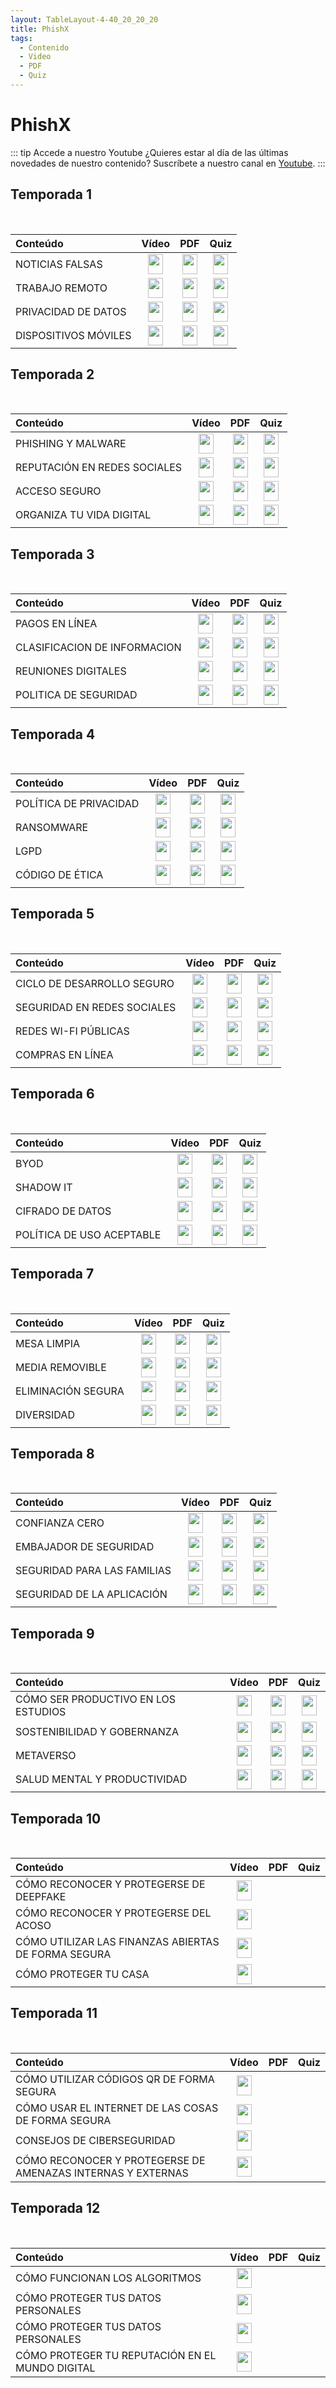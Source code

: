 ```yaml
---
layout: TableLayout-4-40_20_20_20
title: PhishX
tags:
  - Contenido
  - Video
  - PDF
  - Quiz
---
```


# PhishX

::: tip Accede a nuestro Youtube
¿Quieres estar al día de las últimas novedades de nuestro contenido? Suscríbete a nuestro canal en [Youtube](https://www.youtube.com/c/Phishx/videos).
:::

## Temporada 1

<br>

| Conteúdo             |                                                                                                                     Vídeo                                                                                                                      |                                                                                                                 PDF                                                                                                                  |                                                                                                 Quiz                                                                                                  |
| :------------------- | :--------------------------------------------------------------------------------------------------------------------------------------------------------------------------------------------------------------------------------------------: | :----------------------------------------------------------------------------------------------------------------------------------------------------------------------------------------------------------------------------------: | :---------------------------------------------------------------------------------------------------------------------------------------------------------------------------------------------------: |
| NOTICIAS FALSAS      |    <a href="https://cdn.phishx.io/videos/PhishX-Fake_News-1080p-es.mp4" target="_blanc"><img src="https://cdn.phishx.io/icons/file-video-duotone.svg" style="height:32px!important;width:24px!important;" width="24px" height="32px" /></a>    |    <a href="https://cdn.phishx.io/docs/PhishX-Fake_News-es.pdf" target="_blanc"><img src="https://cdn.phishx.io/icons/file-pdf-duotone.svg" style="height:32px!important;width:24px!important;" width="24px" height="32px" /></a>    |      <a href="../content/quiz.html#fake-news"><img src="https://cdn.phishx.io/icons/question-duotone.svg" style="height:32px!important;width:24px!important;" width="24px" height="32px" /></a>       |
| TRABAJO REMOTO       |   <a href="https://cdn.phishx.io/videos/PhishX-Remote_Work-1080p-es.mp4" target="_blanc"><img src="https://cdn.phishx.io/icons/file-video-duotone.svg" style="height:32px!important;width:24px!important;" width="24px" height="32px" /></a>   |   <a href="https://cdn.phishx.io/docs/PhishX-Remote_Work-es.pdf" target="_blanc"><img src="https://cdn.phishx.io/icons/file-pdf-duotone.svg" style="height:32px!important;width:24px!important;" width="24px" height="32px" /></a>   |   <a href="../content/quiz.html#trabalho-remoto"><img src="https://cdn.phishx.io/icons/question-duotone.svg" style="height:32px!important;width:24px!important;" width="24px" height="32px" /></a>    |
| PRIVACIDAD DE DATOS  |  <a href="https://cdn.phishx.io/videos/PhishX-Data_Privacy-1080p-es.mp4" target="_blanc"><img src="https://cdn.phishx.io/icons/file-video-duotone.svg" style="height:32px!important;width:24px!important;" width="24px" height="32px" /></a>   |  <a href="https://cdn.phishx.io/docs/PhishX-Data_Privacy-es.pdf" target="_blanc"><img src="https://cdn.phishx.io/icons/file-pdf-duotone.svg" style="height:32px!important;width:24px!important;" width="24px" height="32px" /></a>   | <a href="../content/quiz.html#privacidade-de-dados"><img src="https://cdn.phishx.io/icons/question-duotone.svg" style="height:32px!important;width:24px!important;" width="24px" height="32px" /></a> |
| DISPOSITIVOS MÓVILES | <a href="https://cdn.phishx.io/videos/PhishX-Mobile_Security-1080p-es.mp4" target="_blanc"><img src="https://cdn.phishx.io/icons/file-video-duotone.svg" style="height:32px!important;width:24px!important;" width="24px" height="32px" /></a> | <a href="https://cdn.phishx.io/docs/PhishX-Mobile_Security-es.pdf" target="_blanc"><img src="https://cdn.phishx.io/icons/file-pdf-duotone.svg" style="height:32px!important;width:24px!important;" width="24px" height="32px" /></a> | <a href="../content/quiz.html#dispositivos-moveis"><img src="https://cdn.phishx.io/icons/question-duotone.svg" style="height:32px!important;width:24px!important;" width="24px" height="32px" /></a>  |

## Temporada 2

<br>

| Conteúdo                     |                                                                                                                      Vídeo                                                                                                                       |                                                                                                                  PDF                                                                                                                   |                                                                                                     Quiz                                                                                                     |
| :--------------------------- | :----------------------------------------------------------------------------------------------------------------------------------------------------------------------------------------------------------------------------------------------: | :------------------------------------------------------------------------------------------------------------------------------------------------------------------------------------------------------------------------------------: | :----------------------------------------------------------------------------------------------------------------------------------------------------------------------------------------------------------: |
| PHISHING Y MALWARE           |     <a href="https://cdn.phishx.io/videos/PhishX-Phishing-1080p-es.mp4" target="_blanc"><img src="https://cdn.phishx.io/icons/file-video-duotone.svg" style="height:32px!important;width:24px!important;" width="24px" height="32px" /></a>      |     <a href="https://cdn.phishx.io/docs/PhishX-Phishing-es.pdf" target="_blanc"><img src="https://cdn.phishx.io/icons/file-pdf-duotone.svg" style="height:32px!important;width:24px!important;" width="24px" height="32px" /></a>      |          <a href="../content/quiz.html#phishing"><img src="https://cdn.phishx.io/icons/question-duotone.svg" style="height:32px!important;width:24px!important;" width="24px" height="32px" /></a>           |
| REPUTACIÓN EN REDES SOCIALES | <a href="https://cdn.phishx.io/videos/PhishX-Social_Reputation-1080p-es.mp4" target="_blanc"><img src="https://cdn.phishx.io/icons/file-video-duotone.svg" style="height:32px!important;width:24px!important;" width="24px" height="32px" /></a> | <a href="https://cdn.phishx.io/docs/PhishX-Social_Reputation-es.pdf" target="_blanc"><img src="https://cdn.phishx.io/icons/file-pdf-duotone.svg" style="height:32px!important;width:24px!important;" width="24px" height="32px" /></a> | <a href="../content/quiz.html#reputacao-nas-redes-sociais"><img src="https://cdn.phishx.io/icons/question-duotone.svg" style="height:32px!important;width:24px!important;" width="24px" height="32px" /></a> |
| ACCESO SEGURO                |     <a href="https://cdn.phishx.io/videos/PhishX-Passwords-1080p-es.mp4" target="_blanc"><img src="https://cdn.phishx.io/icons/file-video-duotone.svg" style="height:32px!important;width:24px!important;" width="24px" height="32px" /></a>     |     <a href="https://cdn.phishx.io/docs/PhishX-Passwords-es.pdf" target="_blanc"><img src="https://cdn.phishx.io/icons/file-pdf-duotone.svg" style="height:32px!important;width:24px!important;" width="24px" height="32px" /></a>     |       <a href="../content/quiz.html#acessos-seguros"><img src="https://cdn.phishx.io/icons/question-duotone.svg" style="height:32px!important;width:24px!important;" width="24px" height="32px" /></a>       |
| ORGANIZA TU VIDA DIGITAL     | <a href="https://cdn.phishx.io/videos/PhishX-Digital_Declutter-1080p-es.mp4" target="_blanc"><img src="https://cdn.phishx.io/icons/file-video-duotone.svg" style="height:32px!important;width:24px!important;" width="24px" height="32px" /></a> | <a href="https://cdn.phishx.io/docs/PhishX-Digital_Declutter-es.pdf" target="_blanc"><img src="https://cdn.phishx.io/icons/file-pdf-duotone.svg" style="height:32px!important;width:24px!important;" width="24px" height="32px" /></a> | <a href="../content/quiz.html#organizar-sua-vida-digital"><img src="https://cdn.phishx.io/icons/question-duotone.svg" style="height:32px!important;width:24px!important;" width="24px" height="32px" /></a>  |

## Temporada 3

<br>

| Conteúdo                     |                                                                                                                       Vídeo                                                                                                                        |                                                                                                                   PDF                                                                                                                    |                                                                                                     Quiz                                                                                                     |
| :--------------------------- | :------------------------------------------------------------------------------------------------------------------------------------------------------------------------------------------------------------------------------------------------: | :--------------------------------------------------------------------------------------------------------------------------------------------------------------------------------------------------------------------------------------: | :----------------------------------------------------------------------------------------------------------------------------------------------------------------------------------------------------------: |
| PAGOS EN LÍNEA               |   <a href="https://cdn.phishx.io/videos/PhishX-Online_Payments-1080p-es.mp4" target="_blanc"><img src="https://cdn.phishx.io/icons/file-video-duotone.svg" style="height:32px!important;width:24px!important;" width="24px" height="32px" /></a>   |   <a href="https://cdn.phishx.io/docs/PhishX-Online_Payments-es.pdf" target="_blanc"><img src="https://cdn.phishx.io/icons/file-pdf-duotone.svg" style="height:32px!important;width:24px!important;" width="24px" height="32px" /></a>   |      <a href="../content/quiz.html#pagamentos-online"><img src="https://cdn.phishx.io/icons/question-duotone.svg" style="height:32px!important;width:24px!important;" width="24px" height="32px" /></a>      |
| CLASIFICACION DE INFORMACION | <a href="https://cdn.phishx.io/videos/PhishX-Data_Classification-1080p-es.mp4" target="_blanc"><img src="https://cdn.phishx.io/icons/file-video-duotone.svg" style="height:32px!important;width:24px!important;" width="24px" height="32px" /></a> | <a href="https://cdn.phishx.io/docs/PhishX-Data_Classification-es.pdf" target="_blanc"><img src="https://cdn.phishx.io/icons/file-pdf-duotone.svg" style="height:32px!important;width:24px!important;" width="24px" height="32px" /></a> | <a href="../content/quiz.html#classificacao-da-informacao"><img src="https://cdn.phishx.io/icons/question-duotone.svg" style="height:32px!important;width:24px!important;" width="24px" height="32px" /></a> |
| REUNIONES DIGITALES          |  <a href="https://cdn.phishx.io/videos/PhishX-Digital_Meetings-1080p-es.mp4" target="_blanc"><img src="https://cdn.phishx.io/icons/file-video-duotone.svg" style="height:32px!important;width:24px!important;" width="24px" height="32px" /></a>   |  <a href="https://cdn.phishx.io/docs/PhishX-Digital_Meetings-es.pdf" target="_blanc"><img src="https://cdn.phishx.io/icons/file-pdf-duotone.svg" style="height:32px!important;width:24px!important;" width="24px" height="32px" /></a>   |      <a href="../content/quiz.html#reunioes-digitais"><img src="https://cdn.phishx.io/icons/question-duotone.svg" style="height:32px!important;width:24px!important;" width="24px" height="32px" /></a>      |
| POLITICA DE SEGURIDAD        |   <a href="https://cdn.phishx.io/videos/PhishX-Security_Policy-1080p-es.mp4" target="_blanc"><img src="https://cdn.phishx.io/icons/file-video-duotone.svg" style="height:32px!important;width:24px!important;" width="24px" height="32px" /></a>   |   <a href="https://cdn.phishx.io/docs/PhishX-Security_Policy-es.pdf" target="_blanc"><img src="https://cdn.phishx.io/icons/file-pdf-duotone.svg" style="height:32px!important;width:24px!important;" width="24px" height="32px" /></a>   |    <a href="../content/quiz.html#politica-de-seguranca"><img src="https://cdn.phishx.io/icons/question-duotone.svg" style="height:32px!important;width:24px!important;" width="24px" height="32px" /></a>    |

## Temporada 4

<br>

| Conteúdo               |                                                                                                                     Vídeo                                                                                                                     |                                                                                                                 PDF                                                                                                                 |                                                                                                   Quiz                                                                                                   |
| :--------------------- | :-------------------------------------------------------------------------------------------------------------------------------------------------------------------------------------------------------------------------------------------: | :---------------------------------------------------------------------------------------------------------------------------------------------------------------------------------------------------------------------------------: | :------------------------------------------------------------------------------------------------------------------------------------------------------------------------------------------------------: |
| POLÍTICA DE PRIVACIDAD | <a href="https://cdn.phishx.io/videos/PhishX-Privacy_Policy-1080p-es.mp4" target="_blanc"><img src="https://cdn.phishx.io/icons/file-video-duotone.svg" style="height:32px!important;width:24px!important;" width="24px" height="32px" /></a> | <a href="https://cdn.phishx.io/docs/PhishX-Privacy_Policy-es.pdf" target="_blanc"><img src="https://cdn.phishx.io/icons/file-pdf-duotone.svg" style="height:32px!important;width:24px!important;" width="24px" height="32px" /></a> | <a href="../content/quiz.html#politica-de-privacidade"><img src="https://cdn.phishx.io/icons/question-duotone.svg" style="height:32px!important;width:24px!important;" width="24px" height="32px" /></a> |
| RANSOMWARE             |   <a href="https://cdn.phishx.io/videos/PhishX-Ransomware-1080p-es.mp4" target="_blanc"><img src="https://cdn.phishx.io/icons/file-video-duotone.svg" style="height:32px!important;width:24px!important;" width="24px" height="32px" /></a>   |   <a href="https://cdn.phishx.io/docs/PhishX-Ransomware-es.pdf" target="_blanc"><img src="https://cdn.phishx.io/icons/file-pdf-duotone.svg" style="height:32px!important;width:24px!important;" width="24px" height="32px" /></a>   |       <a href="../content/quiz.html#ransomware"><img src="https://cdn.phishx.io/icons/question-duotone.svg" style="height:32px!important;width:24px!important;" width="24px" height="32px" /></a>        |
| LGPD                   |      <a href="https://cdn.phishx.io/videos/PhishX-LGPD-1080p-es.mp4" target="_blanc"><img src="https://cdn.phishx.io/icons/file-video-duotone.svg" style="height:32px!important;width:24px!important;" width="24px" height="32px" /></a>      |      <a href="https://cdn.phishx.io/docs/PhishX-LGPD-es.pdf" target="_blanc"><img src="https://cdn.phishx.io/icons/file-pdf-duotone.svg" style="height:32px!important;width:24px!important;" width="24px" height="32px" /></a>      |          <a href="../content/quiz.html#lgpd"><img src="https://cdn.phishx.io/icons/question-duotone.svg" style="height:32px!important;width:24px!important;" width="24px" height="32px" /></a>           |
| CÓDIGO DE ÉTICA        |  <a href="https://cdn.phishx.io/videos/PhishX-Ethics_Code-1080p-es.mp4" target="_blanc"><img src="https://cdn.phishx.io/icons/file-video-duotone.svg" style="height:32px!important;width:24px!important;" width="24px" height="32px" /></a>   |  <a href="https://cdn.phishx.io/docs/PhishX-Ethics_Code-es.pdf" target="_blanc"><img src="https://cdn.phishx.io/icons/file-pdf-duotone.svg" style="height:32px!important;width:24px!important;" width="24px" height="32px" /></a>   |     <a href="../content/quiz.html#codigo-de-etica"><img src="https://cdn.phishx.io/icons/question-duotone.svg" style="height:32px!important;width:24px!important;" width="24px" height="32px" /></a>     |

## Temporada 5

<br>

| Conteúdo                    |                                                                                                                         Vídeo                                                                                                                          |                                                                                                                     PDF                                                                                                                      |                                                                                                     Quiz                                                                                                     |
| :-------------------------- | :----------------------------------------------------------------------------------------------------------------------------------------------------------------------------------------------------------------------------------------------------: | :------------------------------------------------------------------------------------------------------------------------------------------------------------------------------------------------------------------------------------------: | :----------------------------------------------------------------------------------------------------------------------------------------------------------------------------------------------------------: |
| CICLO DE DESARROLLO SEGURO  |          <a href="https://cdn.phishx.io/videos/PhishX-SDLC-1080p-es.mp4" target="_blanc"><img src="https://cdn.phishx.io/icons/file-video-duotone.svg" style="height:32px!important;width:24px!important;" width="24px" height="32px" /></a>           |          <a href="https://cdn.phishx.io/docs/PhishX-SDLC-es.pdf" target="_blanc"><img src="https://cdn.phishx.io/icons/file-pdf-duotone.svg" style="height:32px!important;width:24px!important;" width="24px" height="32px" /></a>           |   <a href="../content/quiz.html#desenvolvimento-seguro"><img src="https://cdn.phishx.io/icons/question-duotone.svg" style="height:32px!important;width:24px!important;" width="24px" height="32px" /></a>    |
| SEGURIDAD EN REDES SOCIALES | <a href="https://cdn.phishx.io/videos/PhishX-Social_Network_Security-1080p-es.mp4" target="_blanc"><img src="https://cdn.phishx.io/icons/file-video-duotone.svg" style="height:32px!important;width:24px!important;" width="24px" height="32px" /></a> | <a href="https://cdn.phishx.io/docs/PhishX-Social_Network_Security-es.pdf" target="_blanc"><img src="https://cdn.phishx.io/icons/file-pdf-duotone.svg" style="height:32px!important;width:24px!important;" width="24px" height="32px" /></a> | <a href="../content/quiz.html#seguranca-nas-redes-sociais"><img src="https://cdn.phishx.io/icons/question-duotone.svg" style="height:32px!important;width:24px!important;" width="24px" height="32px" /></a> |
| REDES WI-FI PÚBLICAS        |      <a href="https://cdn.phishx.io/videos/PhishX-Wifi_Networks-1080p-es.mp4" target="_blanc"><img src="https://cdn.phishx.io/icons/file-video-duotone.svg" style="height:32px!important;width:24px!important;" width="24px" height="32px" /></a>      |      <a href="https://cdn.phishx.io/docs/PhishX-Wifi_Networks-es.pdf" target="_blanc"><img src="https://cdn.phishx.io/icons/file-pdf-duotone.svg" style="height:32px!important;width:24px!important;" width="24px" height="32px" /></a>      |    <a href="../content/quiz.html#redes-wi-fi-publicas"><img src="https://cdn.phishx.io/icons/question-duotone.svg" style="height:32px!important;width:24px!important;" width="24px" height="32px" /></a>     |
| COMPRAS EN LÍNEA            |     <a href="https://cdn.phishx.io/videos/PhishX-Online_Shopping-1080p-es.mp4" target="_blanc"><img src="https://cdn.phishx.io/icons/file-video-duotone.svg" style="height:32px!important;width:24px!important;" width="24px" height="32px" /></a>     |     <a href="https://cdn.phishx.io/docs/PhishX-Online_Shopping-es.pdf" target="_blanc"><img src="https://cdn.phishx.io/icons/file-pdf-duotone.svg" style="height:32px!important;width:24px!important;" width="24px" height="32px" /></a>     |       <a href="../content/quiz.html#compras-online"><img src="https://cdn.phishx.io/icons/question-duotone.svg" style="height:32px!important;width:24px!important;" width="24px" height="32px" /></a>        |

## Temporada 6

<br>

| Conteúdo                  |                                                                                                                      Vídeo                                                                                                                       |                                                                                                                  PDF                                                                                                                   |                                                                                                    Quiz                                                                                                    |
| :------------------------ | :----------------------------------------------------------------------------------------------------------------------------------------------------------------------------------------------------------------------------------------------: | :------------------------------------------------------------------------------------------------------------------------------------------------------------------------------------------------------------------------------------: | :--------------------------------------------------------------------------------------------------------------------------------------------------------------------------------------------------------: |
| BYOD                      |       <a href="https://cdn.phishx.io/videos/PhishX-BYOD-1080p-es.mp4" target="_blanc"><img src="https://cdn.phishx.io/icons/file-video-duotone.svg" style="height:32px!important;width:24px!important;" width="24px" height="32px" /></a>        |       <a href="https://cdn.phishx.io/docs/PhishX-BYOD-es.pdf" target="_blanc"><img src="https://cdn.phishx.io/icons/file-pdf-duotone.svg" style="height:32px!important;width:24px!important;" width="24px" height="32px" /></a>        |           <a href="../content/quiz.html#byod"><img src="https://cdn.phishx.io/icons/question-duotone.svg" style="height:32px!important;width:24px!important;" width="24px" height="32px" /></a>            |
| SHADOW IT                 |     <a href="https://cdn.phishx.io/videos/PhishX-Shadow_IT-1080p-es.mp4" target="_blanc"><img src="https://cdn.phishx.io/icons/file-video-duotone.svg" style="height:32px!important;width:24px!important;" width="24px" height="32px" /></a>     |     <a href="https://cdn.phishx.io/docs/PhishX-Shadow_IT-es.pdf" target="_blanc"><img src="https://cdn.phishx.io/icons/file-pdf-duotone.svg" style="height:32px!important;width:24px!important;" width="24px" height="32px" /></a>     |         <a href="../content/quiz.html#shadow-it"><img src="https://cdn.phishx.io/icons/question-duotone.svg" style="height:32px!important;width:24px!important;" width="24px" height="32px" /></a>         |
| CIFRADO DE DATOS          |    <a href="https://cdn.phishx.io/videos/PhishX-Encryption-1080p-es.mp4" target="_blanc"><img src="https://cdn.phishx.io/icons/file-video-duotone.svg" style="height:32px!important;width:24px!important;" width="24px" height="32px" /></a>     |    <a href="https://cdn.phishx.io/docs/PhishX-Encryption-es.pdf" target="_blanc"><img src="https://cdn.phishx.io/icons/file-pdf-duotone.svg" style="height:32px!important;width:24px!important;" width="24px" height="32px" /></a>     |   <a href="../content/quiz.html#criptografia-de-dados"><img src="https://cdn.phishx.io/icons/question-duotone.svg" style="height:32px!important;width:24px!important;" width="24px" height="32px" /></a>   |
| POLÍTICA DE USO ACEPTABLE | <a href="https://cdn.phishx.io/videos/PhishX-Acceptable_Policy-1080p-es.mp4" target="_blanc"><img src="https://cdn.phishx.io/icons/file-video-duotone.svg" style="height:32px!important;width:24px!important;" width="24px" height="32px" /></a> | <a href="https://cdn.phishx.io/docs/PhishX-Acceptable_Policy-es.pdf" target="_blanc"><img src="https://cdn.phishx.io/icons/file-pdf-duotone.svg" style="height:32px!important;width:24px!important;" width="24px" height="32px" /></a> | <a href="../content/quiz.html#politica-de-uso-aceitavel"><img src="https://cdn.phishx.io/icons/question-duotone.svg" style="height:32px!important;width:24px!important;" width="24px" height="32px" /></a> |

## Temporada 7

<br>

| Conteúdo           |                                                                                                                     Vídeo                                                                                                                      |                                                                                                                 PDF                                                                                                                  |                                                                                               Quiz                                                                                                |
| :----------------- | :--------------------------------------------------------------------------------------------------------------------------------------------------------------------------------------------------------------------------------------------: | :----------------------------------------------------------------------------------------------------------------------------------------------------------------------------------------------------------------------------------: | :-----------------------------------------------------------------------------------------------------------------------------------------------------------------------------------------------: |
| MESA LIMPIA        |   <a href="https://cdn.phishx.io/videos/PhishX-Clean_Desk-1080p-es.mp4" target="_blanc"><img src="https://cdn.phishx.io/icons/file-video-duotone.svg" style="height:32px!important;width:24px!important;" width="24px" height="32px" /></a>    |   <a href="https://cdn.phishx.io/docs/PhishX-Clean_Desk-es.pdf" target="_blanc"><img src="https://cdn.phishx.io/icons/file-pdf-duotone.svg" style="height:32px!important;width:24px!important;" width="24px" height="32px" /></a>    |    <a href="../content/quiz.html#mesa-limpa"><img src="https://cdn.phishx.io/icons/question-duotone.svg" style="height:32px!important;width:24px!important;" width="24px" height="32px" /></a>    |
| MEDIA REMOVIBLE    | <a href="https://cdn.phishx.io/videos/PhishX-Removable_Media-1080p-es.mp4" target="_blanc"><img src="https://cdn.phishx.io/icons/file-video-duotone.svg" style="height:32px!important;width:24px!important;" width="24px" height="32px" /></a> | <a href="https://cdn.phishx.io/docs/PhishX-Removable_Media-es.pdf" target="_blanc"><img src="https://cdn.phishx.io/icons/file-pdf-duotone.svg" style="height:32px!important;width:24px!important;" width="24px" height="32px" /></a> | <a href="../content/quiz.html#midias-removieis"><img src="https://cdn.phishx.io/icons/question-duotone.svg" style="height:32px!important;width:24px!important;" width="24px" height="32px" /></a> |
| ELIMINACIÓN SEGURA |  <a href="https://cdn.phishx.io/videos/PhishX-Safe_Disposal-1080p-es.mp4" target="_blanc"><img src="https://cdn.phishx.io/icons/file-video-duotone.svg" style="height:32px!important;width:24px!important;" width="24px" height="32px" /></a>  |  <a href="https://cdn.phishx.io/docs/PhishX-Safe_Disposal-es.pdf" target="_blanc"><img src="https://cdn.phishx.io/icons/file-pdf-duotone.svg" style="height:32px!important;width:24px!important;" width="24px" height="32px" /></a>  | <a href="../content/quiz.html#descarte-seguro"><img src="https://cdn.phishx.io/icons/question-duotone.svg" style="height:32px!important;width:24px!important;" width="24px" height="32px" /></a>  |
| DIVERSIDAD         |    <a href="https://cdn.phishx.io/videos/PhishX-Diversity-1080p-es.mp4" target="_blanc"><img src="https://cdn.phishx.io/icons/file-video-duotone.svg" style="height:32px!important;width:24px!important;" width="24px" height="32px" /></a>    |    <a href="https://cdn.phishx.io/docs/PhishX-Diversity-es.pdf" target="_blanc"><img src="https://cdn.phishx.io/icons/file-pdf-duotone.svg" style="height:32px!important;width:24px!important;" width="24px" height="32px" /></a>    |   <a href="../content/quiz.html#diversidade"><img src="https://cdn.phishx.io/icons/question-duotone.svg" style="height:32px!important;width:24px!important;" width="24px" height="32px" /></a>    |

## Temporada 8

<br>

| Conteúdo                    |                                                                                                                        Vídeo                                                                                                                        |                                                                                                                    PDF                                                                                                                    |                                                                                                   Quiz                                                                                                   |
| :-------------------------- | :-------------------------------------------------------------------------------------------------------------------------------------------------------------------------------------------------------------------------------------------------: | :---------------------------------------------------------------------------------------------------------------------------------------------------------------------------------------------------------------------------------------: | :------------------------------------------------------------------------------------------------------------------------------------------------------------------------------------------------------: |
| CONFIANZA CERO              |      <a href="https://cdn.phishx.io/videos/PhishX-Zero_Trust-1080p-es.mp4" target="_blanc"><img src="https://cdn.phishx.io/icons/file-video-duotone.svg" style="height:32px!important;width:24px!important;" width="24px" height="32px" /></a>      |      <a href="https://cdn.phishx.io/docs/PhishX-Zero_Trust-es.pdf" target="_blanc"><img src="https://cdn.phishx.io/icons/file-pdf-duotone.svg" style="height:32px!important;width:24px!important;" width="24px" height="32px" /></a>      |     <a href="../content/quiz.html#confianca-zero"><img src="https://cdn.phishx.io/icons/question-duotone.svg" style="height:32px!important;width:24px!important;" width="24px" height="32px" /></a>      |
| EMBAJADOR DE SEGURIDAD      | <a href="https://cdn.phishx.io/videos/PhishX-Security_Ambassador-1080p-es.mp4" target="_blanc"><img src="https://cdn.phishx.io/icons/file-video-duotone.svg" style="height:32px!important;width:24px!important;" width="24px" height="32px" /></a>  | <a href="https://cdn.phishx.io/docs/PhishX-Security_Ambassador-es.pdf" target="_blanc"><img src="https://cdn.phishx.io/icons/file-pdf-duotone.svg" style="height:32px!important;width:24px!important;" width="24px" height="32px" /></a>  | <a href="../content/quiz.html#embaixador-de-seguranca"><img src="https://cdn.phishx.io/icons/question-duotone.svg" style="height:32px!important;width:24px!important;" width="24px" height="32px" /></a> |
| SEGURIDAD PARA LAS FAMILIAS |   <a href="https://cdn.phishx.io/videos/PhishX-Safety_Families-1080p-es.mp4" target="_blanc"><img src="https://cdn.phishx.io/icons/file-video-duotone.svg" style="height:32px!important;width:24px!important;" width="24px" height="32px" /></a>    |   <a href="https://cdn.phishx.io/docs/PhishX-Safety_Families-es.pdf" target="_blanc"><img src="https://cdn.phishx.io/icons/file-pdf-duotone.svg" style="height:32px!important;width:24px!important;" width="24px" height="32px" /></a>    | <a href="../content/quiz.html#seguranca-para-familias"><img src="https://cdn.phishx.io/icons/question-duotone.svg" style="height:32px!important;width:24px!important;" width="24px" height="32px" /></a> |
| SEGURIDAD DE LA APLICACIÓN  | <a href="https://cdn.phishx.io/videos/PhishX-Application_Security-1080p-es.mp4" target="_blanc"><img src="https://cdn.phishx.io/icons/file-video-duotone.svg" style="height:32px!important;width:24px!important;" width="24px" height="32px" /></a> | <a href="https://cdn.phishx.io/docs/PhishX-Application_Security-es.pdf" target="_blanc"><img src="https://cdn.phishx.io/icons/file-pdf-duotone.svg" style="height:32px!important;width:24px!important;" width="24px" height="32px" /></a> | <a href="../content/quiz.html#seguranca-de-aplicacoes"><img src="https://cdn.phishx.io/icons/question-duotone.svg" style="height:32px!important;width:24px!important;" width="24px" height="32px" /></a> |

## Temporada 9

<br>

| Conteúdo                            |                                                                                                                          Vídeo                                                                                                                           |                                                                                                                      PDF                                                                                                                       |                                                                                                      Quiz                                                                                                       |
| :---------------------------------- | :------------------------------------------------------------------------------------------------------------------------------------------------------------------------------------------------------------------------------------------------------: | :--------------------------------------------------------------------------------------------------------------------------------------------------------------------------------------------------------------------------------------------: | :-------------------------------------------------------------------------------------------------------------------------------------------------------------------------------------------------------------: |
| CÓMO SER PRODUCTIVO EN LOS ESTUDIOS |    <a href="https://cdn.phishx.io/videos/PhishX-Productive_Studies-1080p-es.mp4" target="_blanc"><img src="https://cdn.phishx.io/icons/file-video-duotone.svg" style="height:32px!important;width:24px!important;" width="24px" height="32px" /></a>     |    <a href="https://cdn.phishx.io/docs/PhishX-Productive_Studies-es.pdf" target="_blanc"><img src="https://cdn.phishx.io/icons/file-pdf-duotone.svg" style="height:32px!important;width:24px!important;" width="24px" height="32px" /></a>     | <a href="../content/quiz.html#como-ser-produtivo-nos-estudos"><img src="https://cdn.phishx.io/icons/question-duotone.svg" style="height:32px!important;width:24px!important;" width="24px" height="32px" /></a> |
| SOSTENIBILIDAD Y GOBERNANZA         | <a href="https://cdn.phishx.io/videos/PhishX-Sustainability_Governance-1080p-es.mp4" target="_blanc"><img src="https://cdn.phishx.io/icons/file-video-duotone.svg" style="height:32px!important;width:24px!important;" width="24px" height="32px" /></a> | <a href="https://cdn.phishx.io/docs/PhishX-Sustainability_Governance-es.pdf" target="_blanc"><img src="https://cdn.phishx.io/icons/file-pdf-duotone.svg" style="height:32px!important;width:24px!important;" width="24px" height="32px" /></a> | <a href="../content/quiz.html#sustentabilidade-e-governanca"><img src="https://cdn.phishx.io/icons/question-duotone.svg" style="height:32px!important;width:24px!important;" width="24px" height="32px" /></a>  |
| METAVERSO                           |         <a href="https://cdn.phishx.io/videos/PhishX-Metaverse-1080p-es.mp4" target="_blanc"><img src="https://cdn.phishx.io/icons/file-video-duotone.svg" style="height:32px!important;width:24px!important;" width="24px" height="32px" /></a>         |         <a href="https://cdn.phishx.io/docs/PhishX-Metaverse-es.pdf" target="_blanc"><img src="https://cdn.phishx.io/icons/file-pdf-duotone.svg" style="height:32px!important;width:24px!important;" width="24px" height="32px" /></a>         |           <a href="../content/quiz.html#metaverso"><img src="https://cdn.phishx.io/icons/question-duotone.svg" style="height:32px!important;width:24px!important;" width="24px" height="32px" /></a>            |
| SALUD MENTAL Y PRODUCTIVIDAD        |    <a href="https://cdn.phishx.io/videos/PhishX-Health_Productivity-1080p-es.mp4" target="_blanc"><img src="https://cdn.phishx.io/icons/file-video-duotone.svg" style="height:32px!important;width:24px!important;" width="24px" height="32px" /></a>    |    <a href="https://cdn.phishx.io/docs/PhishX-Health_Productivity-es.pdf" target="_blanc"><img src="https://cdn.phishx.io/icons/file-pdf-duotone.svg" style="height:32px!important;width:24px!important;" width="24px" height="32px" /></a>    |  <a href="../content/quiz.html#saude-mental-e-produtividade"><img src="https://cdn.phishx.io/icons/question-duotone.svg" style="height:32px!important;width:24px!important;" width="24px" height="32px" /></a>  |

## Temporada 10

<br>

| Conteúdo                                            |                                                                                                                    Vídeo                                                                                                                     | PDF | Quiz |
| :-------------------------------------------------- | :------------------------------------------------------------------------------------------------------------------------------------------------------------------------------------------------------------------------------------------: | :-: | :--: |
| CÓMO RECONOCER Y PROTEGERSE DE DEEPFAKE             |   <a href="https://cdn.phishx.io/videos/PhishX-Deepfake-1080p-es.mp4" target="_blanc"><img src="https://cdn.phishx.io/icons/file-video-duotone.svg" style="height:32px!important;width:24px!important;" width="24px" height="32px" /></a>    |     |      |
| CÓMO RECONOCER Y PROTEGERSE DEL ACOSO               |  <a href="https://cdn.phishx.io/videos/PhishX-Harassment-1080p-es.mp4" target="_blanc"><img src="https://cdn.phishx.io/icons/file-video-duotone.svg" style="height:32px!important;width:24px!important;" width="24px" height="32px" /></a>   |     |      |
| CÓMO UTILIZAR LAS FINANZAS ABIERTAS DE FORMA SEGURA | <a href="https://cdn.phishx.io/videos/PhishX-Open_Finance-1080p-es.mp4" target="_blanc"><img src="https://cdn.phishx.io/icons/file-video-duotone.svg" style="height:32px!important;width:24px!important;" width="24px" height="32px" /></a>  |     |      |
| CÓMO PROTEGER TU CASA                               | <a href="https://cdn.phishx.io/videos/PhishX-Home_Security-1080p-es.mp4" target="_blanc"><img src="https://cdn.phishx.io/icons/file-video-duotone.svg" style="height:32px!important;width:24px!important;" width="24px" height="32px" /></a> |     |      |

## Temporada 11

<br>

| Conteúdo                                                    |                                                                                                                    Vídeo                                                                                                                     | PDF | Quiz |
| :---------------------------------------------------------- | :------------------------------------------------------------------------------------------------------------------------------------------------------------------------------------------------------------------------------------------: | :-: | :--: |
| CÓMO UTILIZAR CÓDIGOS QR DE FORMA SEGURA                    |    <a href="https://cdn.phishx.io/videos/PhishX-QR_Code-1080p-es.mp4" target="_blanc"><img src="https://cdn.phishx.io/icons/file-video-duotone.svg" style="height:32px!important;width:24px!important;" width="24px" height="32px" /></a>    |     |      |
| CÓMO USAR EL INTERNET DE LAS COSAS DE FORMA SEGURA          |      <a href="https://cdn.phishx.io/videos/PhishX-IoT-1080p-es.mp4" target="_blanc"><img src="https://cdn.phishx.io/icons/file-video-duotone.svg" style="height:32px!important;width:24px!important;" width="24px" height="32px" /></a>      |     |      |
| CONSEJOS DE CIBERSEGURIDAD                                  | <a href="https://cdn.phishx.io/videos/PhishX-Cybersecurity-1080p-es.mp4" target="_blanc"><img src="https://cdn.phishx.io/icons/file-video-duotone.svg" style="height:32px!important;width:24px!important;" width="24px" height="32px" /></a> |     |      |
| CÓMO RECONOCER Y PROTEGERSE DE AMENAZAS INTERNAS Y EXTERNAS |    <a href="https://cdn.phishx.io/videos/PhishX-Threats-1080p-es.mp4" target="_blanc"><img src="https://cdn.phishx.io/icons/file-video-duotone.svg" style="height:32px!important;width:24px!important;" width="24px" height="32px" /></a>    |     |      |

## Temporada 12

<br>

| Conteúdo                                        |                                                                                                                        Vídeo                                                                                                                         | PDF | Quiz |
| :---------------------------------------------- | :--------------------------------------------------------------------------------------------------------------------------------------------------------------------------------------------------------------------------------------------------: | :-: | :--: |
| CÓMO FUNCIONAN LOS ALGORITMOS                   |      <a href="https://cdn.phishx.io/videos/PhishX-Algorithms-1080p-es.mp4" target="_blanc"><img src="https://cdn.phishx.io/icons/file-video-duotone.svg" style="height:32px!important;width:24px!important;" width="24px" height="32px" /></a>       |     |      |
| CÓMO PROTEGER TUS DATOS PERSONALES              |     <a href="https://cdn.phishx.io/videos/PhishX-Personal_Data-1080p-es.mp4" target="_blanc"><img src="https://cdn.phishx.io/icons/file-video-duotone.svg" style="height:32px!important;width:24px!important;" width="24px" height="32px" /></a>     |     |      |
| CÓMO PROTEGER TUS DATOS PERSONALES              |    <a href="https://cdn.phishx.io/videos/PhishX-Online_Privacy-1080p-es.mp4" target="_blanc"><img src="https://cdn.phishx.io/icons/file-video-duotone.svg" style="height:32px!important;width:24px!important;" width="24px" height="32px" /></a>     |     |      |
| CÓMO PROTEGER TU REPUTACIÓN EN EL MUNDO DIGITAL | <a href="https://cdn.phishx.io/videos/PhishX-Social_Media_Presence-1080p-es.mp4" target="_blanc"><img src="https://cdn.phishx.io/icons/file-video-duotone.svg" style="height:32px!important;width:24px!important;" width="24px" height="32px" /></a> |     |      |
